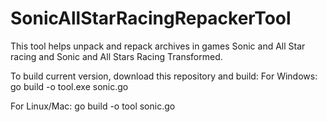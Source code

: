 # SonicAllStarRacingRepackerTool
This tool helps unpack and repack archives in games Sonic and All Star racing and Sonic and All Stars Racing Transformed.

To build current version, download this repository and build:
For Windows:
go build -o tool.exe sonic.go

For Linux/Mac:
go build -o tool sonic.go
